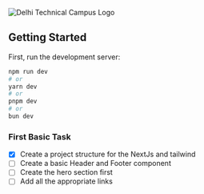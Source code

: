 ![Delhi Technical Campus Logo](https://delhitechnicalcampus.ac.in/wp-content/uploads/2018/05/Logo-DTC-1.png)

## Getting Started

First, run the development server:

```bash
npm run dev
# or
yarn dev
# or
pnpm dev
# or
bun dev
```


### First Basic Task
- [x] Create a project structure for the NextJs and tailwind
- [ ] Create a basic Header and Footer component
- [ ] Create the hero section first
- [ ] Add all the appropriate links
